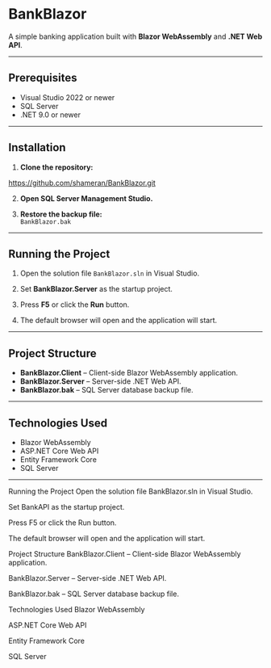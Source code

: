 # BankBlazor

A simple banking application built with **Blazor WebAssembly** and **.NET Web API**.

---

## Prerequisites

- Visual Studio 2022 or newer  
- SQL Server  
- .NET 9.0 or newer  

---

## Installation

1. **Clone the repository:**

https://github.com/shameran/BankBlazor.git


2. **Open SQL Server Management Studio.**

3. **Restore the backup file:**  
`BankBlazor.bak`


---

## Running the Project

1. Open the solution file `BankBlazor.sln` in Visual Studio.

2. Set **BankBlazor.Server** as the startup project.

3. Press **F5** or click the **Run** button.

4. The default browser will open and the application will start.

---

## Project Structure

- **BankBlazor.Client** – Client-side Blazor WebAssembly application.  
- **BankBlazor.Server** – Server-side .NET Web API.  
- **BankBlazor.bak** – SQL Server database backup file.  

---

## Technologies Used

- Blazor WebAssembly  
- ASP.NET Core Web API  
- Entity Framework Core  
- SQL Server  

---






















Running the Project
Open the solution file BankBlazor.sln in Visual Studio.


Set BankAPI as the startup project.


Press F5 or click the Run button.


The default browser will open and the application will start.



Project Structure
BankBlazor.Client – Client-side Blazor WebAssembly application.


BankBlazor.Server – Server-side .NET Web API.


BankBlazor.bak – SQL Server database backup file.



Technologies Used
Blazor WebAssembly


ASP.NET Core Web API


Entity Framework Core


SQL Server
